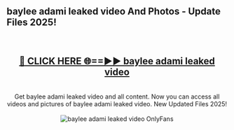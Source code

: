 <h2>baylee adami leaked video And Photos - Update Files 2025!</h2>
<br>
<div align="center">
<h2><a href="https://linkcuts.com/hfmhzwbr" rel="nofollow">🔴 CLICK HERE 🌐==►► baylee adami leaked video</a></h2>
<br>
Get baylee adami leaked video and all content. Now you can access all videos and pictures of baylee adami leaked video. New Updated Files 2025!
<br>
<br>
<a href="https://linkcuts.com/hfmhzwbr" rel="nofollow" data-target="animated-image.originalLink"><img src="https://i.ibb.co.com/WyWwxjT/player-gif2.gif" alt="baylee adami leaked video OnlyFans" style="max-width: 100%; display: inline-block;" data-target="animated-image.originalImage"></a>
</div>
<br>